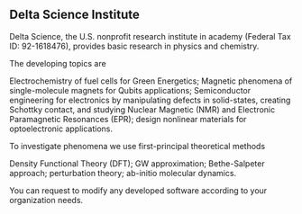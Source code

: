 ## Delta Science Institute


Delta Science, the U.S. nonprofit research institute in academy (Federal Tax ID: 92-1618476), provides basic research in physics and chemistry. 

The developing topics are 

Electrochemistry of fuel cells for Green Energetics;
Magnetic phenomena of single-molecule magnets for Qubits applications;
Semiconductor engineering for electronics by manipulating defects in solid-states, creating Schottky contact, and studying Nuclear Magnetic (NMR) and Electronic Paramagnetic Resonances (EPR);
design nonlinear materials for optoelectronic applications. 

To investigate phenomena we use first-principal theoretical methods 

Density Functional Theory (DFT);
GW approximation; 
Bethe-Salpeter approach;
perturbation theory; 
ab-initio molecular dynamics.

You can request to modify any developed software according to your organization needs.
